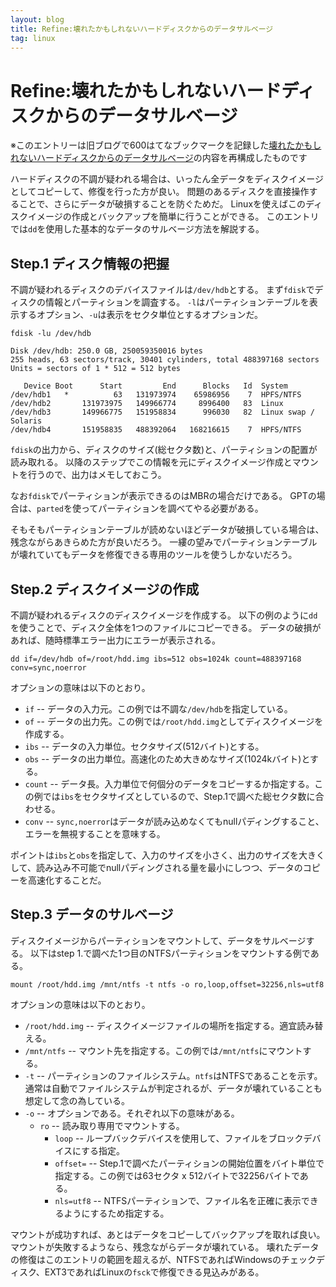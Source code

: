 ```yaml
---
layout: blog
title: Refine:壊れたかもしれないハードディスクからのデータサルベージ
tag: linux
---
```


# Refine:壊れたかもしれないハードディスクからのデータサルベージ

※このエントリーは旧ブログで600はてなブックマークを記録した[壊れたかもしれないハードディスクからのデータサルベージ](http://d.hatena.ne.jp/kokutoto/20080525/p1)の内容を再構成したものです

ハードディスクの不調が疑われる場合は、いったん全データをディスクイメージとしてコピーして、修復を行った方が良い。
問題のあるディスクを直接操作することで、さらにデータが破損することを防ぐためだ。
Linuxを使えばこのディスクイメージの作成とバックアップを簡単に行うことができる。
このエントリでは`dd`を使用した基本的なデータのサルベージ方法を解説する。

## Step.1 ディスク情報の把握

不調が疑われるディスクのデバイスファイルは`/dev/hdb`とする。
まず`fdisk`でディスクの情報とパーティションを調査する。
`-l`はパーティションテーブルを表示するオプション、`-u`は表示をセクタ単位とするオプションだ。

~~~~
fdisk -lu /dev/hdb
~~~~

~~~~
Disk /dev/hdb: 250.0 GB, 250059350016 bytes
255 heads, 63 sectors/track, 30401 cylinders, total 488397168 sectors
Units = sectors of 1 * 512 = 512 bytes

   Device Boot      Start         End      Blocks   Id  System
/dev/hdb1   *          63   131973974    65986956    7  HPFS/NTFS
/dev/hdb2       131973975   149966774     8996400   83  Linux
/dev/hdb3       149966775   151958834      996030   82  Linux swap / Solaris
/dev/hdb4       151958835   488392064   168216615    7  HPFS/NTFS
~~~~

`fdisk`の出力から、ディスクのサイズ(総セクタ数)と、パーティションの配置が読み取れる。
以降のステップでこの情報を元にディスクイメージ作成とマウントを行うので、出力はメモしておこう。

なお`fdisk`でパーティションが表示できるのはMBRの場合だけである。
GPTの場合は、`parted`を使ってパーティションを調べてやる必要がある。

そもそもパーティションテーブルが読めないほどデータが破損している場合は、残念ながらあきらめた方が良いだろう。
一縷の望みでパーティションテーブルが壊れていてもデータを修復できる専用のツールを使うしかないだろう。

## Step.2 ディスクイメージの作成

不調が疑われるディスクのディスクイメージを作成する。
以下の例のように`dd`を使うことで、ディスク全体を1つのファイルにコピーできる。
データの破損があれば、随時標準エラー出力にエラーが表示される。

~~~~
dd if=/dev/hdb of=/root/hdd.img ibs=512 obs=1024k count=488397168 conv=sync,noerror
~~~~

オプションの意味は以下のとおり。

- `if` -- データの入力元。この例では不調な`/dev/hdb`を指定している。
- `of` -- データの出力先。この例では`/root/hdd.img`としてディスクイメージを作成する。
- `ibs` -- データの入力単位。セクタサイズ(512バイト)とする。
- `obs` -- データの出力単位。高速化のため大きめなサイズ(1024kバイト)とする。
- `count` -- データ長。入力単位で何個分のデータをコピーするか指定する。この例では`ibs`をセクタサイズとしているので、Step.1で調べた総セクタ数に合わせる。
- `conv` -- `sync,noerror`はデータが読み込めなくてもnullパディングすること、エラーを無視することを意味する。

ポイントは`ibs`と`obs`を指定して、入力のサイズを小さく、出力のサイズを大きくして、読み込み不可能でnullパディングされる量を最小にしつつ、データのコピーを高速化することだ。

## Step.3 データのサルベージ

ディスクイメージからパーティションをマウントして、データをサルベージする。
以下はstep 1.で調べた1つ目のNTFSパーティションをマウントする例である。

~~~~
mount /root/hdd.img /mnt/ntfs -t ntfs -o ro,loop,offset=32256,nls=utf8
~~~~

オプションの意味は以下のとおり。

- `/root/hdd.img` -- ディスクイメージファイルの場所を指定する。適宜読み替える。
- `/mnt/ntfs` -- マウント先を指定する。この例では`/mnt/ntfs`にマウントする。
- `-t` -- パーティションのファイルシステム。`ntfs`はNTFSであることを示す。通常は自動でファイルシステムが判定されるが、データが壊れていることも想定して念の為している。
- `-o` -- オプションである。それぞれ以下の意味がある。
  - `ro` -- 読み取り専用でマウントする。
	- `loop` -- ループバックデバイスを使用して、ファイルをブロックデバイスにする指定。
	- `offset=` -- Step.1で調べたパーティションの開始位置をバイト単位で指定する。この例では63セクタ x 512バイトで32256バイトである。
	- `nls=utf8` -- NTFSパーティションで、ファイル名を正確に表示できるようにするため指定する。

マウントが成功すれば、あとはデータをコピーしてバックアップを取れば良い。
マウントが失敗するようなら、残念ながらデータが壊れている。
壊れたデータの修復はこのエントリの範囲を超えるが、NTFSであればWindowsのチェックディスク、EXT3であればLinuxの`fsck`で修復できる見込みがある。
